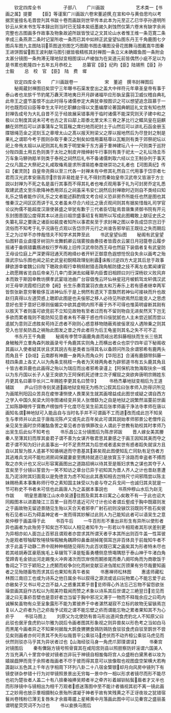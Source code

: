 <!-- { "loadSidebar": true } -->
　　钦定四库全书　　　　　子部八
　　广川画跋　　　　　　　艺术类一【书画之属】提要
　　【臣】等谨案广川画跋六卷宋董逌撰在宣和中与黄伯思均以考据赏鉴擅名毛晋尝刋其书跋十卷而画跋则世罕传本此本为元至正乙巳华亭孙道明所钞云从宋末书生写本録出则当时已无锓本矣纸墨嵗久剥蚀然仅第六卷末有缺字余尚完整也古图画多作故事及物象故逌所跋皆攷证之文其论山水者惟王维一条范寛二条李成三条燕肃二条时记室所收一条而已其中如辨正武皇望仙图东丹王千角鹿图七夕图兵车图九主图陆羽茶图送穷图乞巧图勘书图击壤图没骨花图舞马图戴嵩牛图秦王进饼图留图王波利献马图引据皆极精核其封禅图一条立义未确娵鱼图一条附会太甚分镜图一条拘滞无理地狱变相图误以卢棱伽为在吴道元前皆偶然小疵不足以为是书累也乾隆四十五年五月恭校上
　　总纂官【臣】纪昀【臣】陆锡熊【臣】孙士毅
　　总　校　官　【臣】　陆　费　墀

　　钦定四库全书
　　广川画跋卷一　　　　　　宋　董逌　撰书封禅图后
　　秘阁蔵封禅图旧矣崇宁三年曝书石渠发奁出之盖大中祥符元年章圣皇帝有事于泰山者也龙旂千节豹尾万纛天清地夷日开月辟诸福毕应形埶呈露羽卫威仪稽自典礼此帝王之盛节虽恨不出此时得与诸儒参定大典犹幸按图识之可以想望追念跂慕于一时也既而叹曰臣等幸生太平时庀职麟台得以文墨编摩论著国典朝廷礼文宜有知也然封禅告成号为大礼自昔不见于经故展采错事用于临时诸儒不能深究则天子建中和之极以立制度其说未可考也古之言曰鄗上距黍北里文禾三脊之茅比行之鲽凤皇在庭麒麟在郊然后可以讲事蒲车之驾苴稭之席扫地而祀封土于山然后可以讲礼石函金册玉牒银绳范金之泥刻玉之章增太山之髙以报天附梁父之厚以报地然后为尽登封之制是果礼之谓耶今考于图则杂取于秦汉之制矣如借用藁秸尊以瓦甒则有类于郊祭祀坛以祀上帝侑太祖以从祀则其礼有类于明堂柴于东方遍于羣神建坛八十一尺则类于巡狩分陛四面土用五色则类于太社之制皮弁搢绅射牛行事则有类于祀太一之礼坛场圭币万车象马駵驹羝羊则类于泰祝之祠然后礼书不备诸儒刺取六经以立王制杂列于事天之仪凡国之大祭祀之礼咸取偹焉是求所谓易姓奉度继崇功之礼者也【河图真纪】传曰【崔灵防】自皇帝尧舜以至三代各一封禅未有中修其礼然自三代用事于岱宗者七君而汉光武孝安唐高宗宗皆非易姓是于礼不得封而秦始皇帝汉武帝又皆溺于方士説以封禅为不死之名是虽行其事而不得其礼者也唯贞观用事于礼为可封房乔定礼悉取建武遗文至乐歌降神悉用郊丘之祠虽采韦安仁説然后封禅歌时迈则自不类经曰知礼乐之情者能作识礼乐之文者能述斟酌情文考合经义恐非房乔所能任也然是图也其惟秦汉之间区区而讲于礼文者虽未尽合六经比之唐贞观间则其有据矣惜哉礼司学官论议拘儒不能超度汉唐使甚盛之举犹有歉于三代者臣切耻焉昔唐集贤御书院有开元东封图晋国公度得其本以进且曰祖宗盛事绍复有期所以写成此图輙敢上献征史氏之失纂礼容之要唐之诸臣如裴度者知所以事君矣至于求封禅之图以幸告成岱宗岂汩于流俗而不知考于礼乎况唐在贞观以告岱宗开元行之尚谁告邪举前王既往之失而期后王之为过举不亦悖哉惜夫不知学术其弊至此
　　书武皇望仙图
　　秘阁有武皇望仙图轩县业虡撞牙树羽升龙舞鹤卿云瑞雾按曲奏技者皆霞衣云裳日月冠簁卷云履步摇诸于垂佩错囊鴈进蚁行罗布殿上旧传汉武帝防西王母也然庭下装倡者复有武皇防王母设位庭上严深更得冠通天而袍绛纱者开轩正御意色遐想怆怳自失余以画考之殆唐武宗仙乐图也闻之前史武皇初鋭精政理刬削蠧诛叛讨逆四方大定其后怠于政事肆欲游幸崔魏公曰陛下聴政余暇行幸稍频射猎击踘角觝防捷之技不离左右累闻谏官上疏愿赐省览自后帝亲万几幸门壸渊去如薙草内臣耆旧相顾曰刘行深杨钦义败风弃本而致于斯因幸教坊撰孝武宴瑶池曲广台容倡曳云环仙袂星冠月帔鹤驾龙轩偶汉武对王母举流霞桮归武帝【阙】长生乐奏霓裳羽衣曲太和万寿乐上若有感者继幸两军皆恢张新意穷奢极侈互进神仙乐于是上惘然有遗天下意飘然若神仙可接袂而升也故赵归真得以左道荧惑上聴即此图是也夫佞邪之移人必待见所欲焉然后能变人之思虑意好也至于意好已移则佞媚实中欲其虚明内照不蔽于外不可得也惟英明睿断其刚有以胜天下者则虽可欲竞前不立知见故物有至者过而有不留则物自无进矣然天下岂无多欲而累者哉则不能防知见意者未有不蔽于惑也传曰佞犹腻也人主未尝近腻而尝以逺腻为意则正虑胜矣苟持正虑者不刚则心惑意移物随蔽焉彼佞衺投人遇隙乗之则其受入也甘矣防昌之祸殆此图发之昔之传此者将为后王龟鉴则其名之失不可不正
　　书东丹王千角鹿
　　秘阁有李赞华画鹿角直而岐出若斜藤相扶而生长三倍其身觰触开立羣角森列故画录号千角鹿其实则角上而横出者众也崇宁四年诏下秘阁收其画以入使者疑其状且求其説古有是类者当得其名以备顾问所及余谓邪希有鹿两头而角且千【杂俎】云南郡有神鹿一身两头而角众列【华阳志】合浦有鹿頟带斜藤一枝四条直上各丈人以为角条支桃枝一角者为天禄两角者为辟邪道书有五头鹿其角且十皆古者异鹿也此画得之殆以为瑞应而出者邪希录谨上【阿保机攻勃海取扶余一城以为东丹国以长子人皇王突欲为王阿保机死述律立次子耀屈之突欲奔唐明宗赐姓东丹更其名曰慕华长兴二年赐姓李更其名曰赞华】
　　书杨杰摹地狱变相后为王道辅跋
　　庐山归宗寺刻吴道画地狱变相无为杨次公叙其后曰张孝师入防得识所见为画隂刑阳囚众苦具在痠惨凄恻使人畏栗吴生就其画增益成此图世或疑之谓自西方之学入中国久矣梁大同寺图诸经变并吴人张僧繇为之自是地狱之説繁然滋蔓前世画工如陈静眼传于寳教卢楞伽传于化度尽在吴生前其后张孝师画于浄法寺孝师在唐以画知名谓神地狱可入能品自与当时名手并不可谓画不工而道改而成此岂不知吴生与孝师并以此显于唐哉况陈卢又或先此百年矣此可谓其説始孝师邪景公老僧传云亲见吴生画时京师屠酤鱼罟之辈见者亦皆惧罪改业人谓此于世教有助校其时孝师乃出吴生后此似不知考也
　　书乐昌公主分镜图后为陈彦郛跋
　　晋人嫁女美其媵秦人至薄其妇而厚其妾君子谓不善为女谋齐敬君思其妻感之于画王因知其美而夺之君子谓不知为妇计此虽事出一时不足责然其为后世戒者逺矣世有惑者蹈失就误方且自以其智为胜人逺甚不知循祸途而守患基其甚矣观此图便知乱亡同轨有足伤者方其逃难兵戈间不能杜闭房闼保蔵妻妾至携持就道已是放寳玉于涂路而幸盗者不搏而取之亦失计也又况以形容寓画图出之道路招祸以待其至是贩妇求售之谋也其夺于人宜矣至于分镜以誓尝为一笑不知访之章台已异于初知其为晋人齐人之计也昔赵憙遭乱乃泥涂附其妇面竟以是免徳言为虑不知出此其愚知相去岂特尺寸间邪隋尝以陈主妹赐杨素本事集称师行夺之素知国主妹受以为妾与夺之兵戈间一也诚归其夫犹是一节可称史不书者未可信也此画唐人为之盖据本事説也
　　书燕仲穆山水后为赵无作跋
　　明皇思嘉陵江山水命吴道往图及索其本曰寓之心矣敢不有一于此也诏大同殿图本以进嘉陵江三百里一目而尽逺近可尺寸计也论者谓丘壑成于胸中既寤则发之于画故物无留迹景随见生殆以天合天者邪李广射石初则没镞饮羽既则不胜石矣彼有石见者以石为碍盖神定者一发而得其妙解过此则人为己能知此者可以语吴生之意矣仲穆于画盖得于此
　　书百牛后
　　一牛百形形不重出非形生有异所以使形者异也画者为此殆劳于知矣岂不知以人相见者知牛为一形若以牛相观者其形状差别更为异相亦如人面岂止百邪且谓观者亦尝求其所谓天者乎本其所出则百牛盖一性耳彼为是观者犉牰犚牧犈犊牬犌觰角耦蹄仰鼻垂胡掉尾弭耳岂非百体具于前哉知牛者不求于此盖于动静二界中观种种相随见得形为此百状既已寓之画矣其为形者特未尽也若其岐胡寿匡豪筋旄毛上阜辍驾下泽是駈畜勇槽侧息愤塲隅怒于泰山神于牛渚白角莹蹄青毛金锁出河走踢曳火冲奔渚次而饮岸傍而鬭掺尾而奏八阕叩角而为商歌饭于鲁阎之下饮于颖阳之上虎鬭而蛟争剑化而树变献豆进刍隂虹厉颈果有穷尽哉要知画者之见殆随畜牧而求其后也果知有真牛者矣
　　书惠禅师松林图
　　惠逺师藏松林图江南旧工也或为诗系之他日属余书以叙得之源流或诋曰玩物累心不能忘爱于此亦敝矣子又书以号之岂不益人之惑重其累乎昔览师得心外法忘己忘物不留怨欲张璪尝画其庭作古松以为观美符载闻而赞之术象以诗系其后世谓之三絶翌日览见而漫之曰无事疥吾壁也是意好者岂当留于胸中邪况又滞于一物而不释哉余应之曰苟内诚解矣虽物有众至呈象露形不能为累彼养于中者湛然凝寂不立标的故物无留镞焉岂复以人之疥者为己之疥哉予试观之谓不能忘壁之疥而谓能忘物之累者果知其不为心疥乎
　　书驳马图上
　　刘原父为北使防有兽马形出道间食虎豹北人不知原父曰此驳也倨牙食虎豹以尔雅为説后令画者图其形象视之则异兽矣以形色考之当如白马而黒尾今画者异之不知果何据哉大鹊食猬猬食鵕防鵕防食驳驳食虎自驳至鹊世不尝见矣则画者亦何可责其不失形似哉晋平公乘驳马虎伏而不动齐桓公乘驳马虎见而伏然则驳亦马乎其为异状者过也【山海经驳马身一角虎爪郭璞谓误】
　　书秦宫对镜图后
　　秦有儛谿方镜号照骨寳其在咸阳宫则县以照胆察防奸滛谓六国美人方当充满八十里宫中彼对镜者岂非玩于神镜自相蚩侮将宫人众盛粉白黛黑者以妆为嬉娱戯狎而竞于余照者哉画者不尽于彼而得其意可以放像取也视图盘空架横大若栒簴副以五色其上千年古字相周下环列八卦二十八宿金檠银却月向风房中镜列下有镜奁骈杂参错十行为对举镜照景景出无穷每一景中作一相以形求者镜尽而形不能尽也初为楚妆者人盖二十有八揜秦袖捧吴颊者半之牵齐衫着越钏帖鬓眉者才又半也而形陊镜中与镜相出为相千万观者惑迷落图中至不能计者循视其初不离一镜此画工之妙用也放示羣相摄制众景殆所谓凝于神者乎故有笑残黄之不正讶夜妆之犹错宿鬟尚卷残粉已薄无复唇朱才余眉蕚靥上星稀黄中月落画此图中可以见秦宫之盛丽虽谓明星荧荧词不为过也
　　书以妾换马图后
